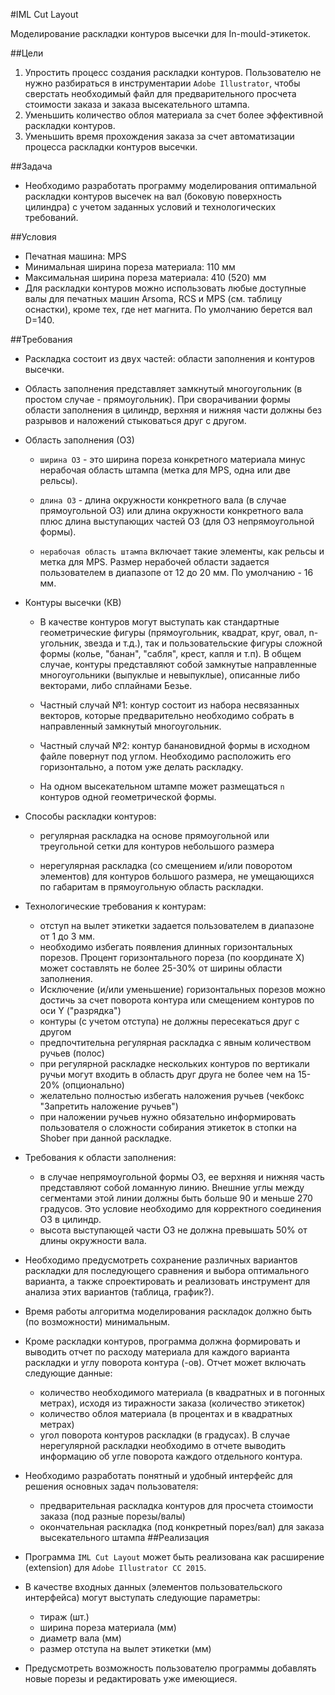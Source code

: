 #IML Cut Layout

Моделирование раскладки контуров высечки для In-mould-этикеток.

##Цели

1. Упростить процесс создания раскладки контуров. Пользователю не нужно разбираться в инструментарии `Adobe Illustrator`, чтобы сверстать необходимый файл для предварительного просчета стоимости заказа и заказа высекательного штампа.
2. Уменьшить количество облоя материала за счет более эффективной раскладки контуров.
3. Уменьшить время прохождения заказа за счет автоматизации процесса раскладки контуров высечки.

##Задача

* Необходимо разработать программу моделирования оптимальной раскладки контуров высечек на вал (боковую поверхность цилиндра) с учетом заданных условий и технологических  требований.

##Условия

* Печатная машина: MPS
* Минимальная ширина пореза материала: 110 мм
* Максимальная ширина пореза материала: 410 (520) мм
* Для раскладки контуров можно использовать любые доступные валы для печатных машин Arsoma, RCS и MPS (см. таблицу оснастки), кроме тех, где нет магнита. По умолчанию берется вал D=140.

##Требования

* Раскладка состоит из двух частей: области заполнения и контуров высечки.
* Область заполнения представляет замкнутый многоугольник (в простом случае - прямоугольник). При сворачивании формы области заполнения в цилиндр, верхняя и нижняя части должны без разрывов и наложений стыковаться друг с другом. 


* Область заполнения (ОЗ)

	* `ширина ОЗ` - это ширина пореза конкретного материала минус нерабочая область штампа (метка для MPS, одна или две рельсы).

	* `длина ОЗ` - длина окружности конкретного вала (в случае прямоугольной ОЗ) или длина окружности конкретного вала плюс длина выступающих частей ОЗ (для ОЗ непрямоугольной формы).

	* `нерабочая область штампа` включает такие элементы, как рельсы и метка для MPS. Размер нерабочей области задается пользователем в диапазопе от 12 до 20 мм. По умолчанию - 16 мм.

* Контуры высечки (КВ)

	* В качестве контуров могут выступать как стандартные геометрические фигуры (прямоугольник, квадрат, круг, овал, n-угольник, звезда и т.д.), так и пользовательские фигуры сложной формы (колье, "банан", "сабля", крест, капля и т.п). В общем случае, контуры представляют собой замкнутые направленные многоугольники (выпуклые и невыпуклые), описанные либо векторами, либо сплайнами Безье. 

	* Частный случай №1: контур состоит из набора несвязанных векторов, которые предварительно необходимо собрать в направленный замкнутый многоугольник.
	* Частный случай №2: контур банановидной формы в исходном файле повернут под углом. Необходимо расположить его горизонтально, а потом уже делать раскладку.

	* На одном высекательном штампе может размещаться `n` контуров одной геометрической формы.

* Способы раскладки контуров:

	* регулярная раскладка на основе прямоугольной или треугольной сетки для контуров небольшого размера

	* нерегулярная раскладка (со смещением и/или поворотом элементов) для контуров большого размера, не умещающихся по габаритам в прямоугольную область раскладки.

* Технологические требования к контурам:

	* отступ на вылет этикетки задается пользователем в диапазоне от 1 до 3 мм.
	* необходимо избегать появления длинных горизонтальных порезов. Процент горизонтального пореза (по координате X) может составлять не более 25-30% от ширины области заполнения.
	* Исключение (и/или уменьшение) горизонтальных порезов можно достичь за счет поворота контура или смещением контуров по оси Y ("разрядка")
	* контуры (с учетом отступа) не должны пересекаться друг с другом
	* предпочтительна регулярная раскладка с явным количеством ручьев (полос)
	* при регулярной раскладке нескольких контуров по вертикали ручьи могут входить в область друг друга не более чем на 15-20% (опционально)
	* желательно полностью избегать наложения ручьев (чекбокс "Запретить наложение ручьев")
	* при наложении ручьев нужно обязательно информировать пользователя о сложности собирания этикеток в стопки на Shober при данной раскладке. 

* Требования к области заполнения:

	* в случае непрямоугольной формы ОЗ, ее верхняя и нижняя часть представляют собой ломанную линию. Внешние углы между сегментами этой линии должны быть больше 90 и меньше 270 градусов. Это условие необходимо для корректного соединения ОЗ в цилиндр.
	* высота выступающей части ОЗ не должна превышать 50% от длины окружности вала.


* Необходимо предусмотреть сохранение различных вариантов раскладки для последующего сравнения и выбора оптимального варианта, а также спроектировать и реализовать инструмент для анализа этих вариантов (таблица, график?).

* Время работы алгоритма моделирования раскладок должно быть (по возможности) минимальным.

* Кроме раскладки контуров, программа должна формировать и выводить отчет по расходу материала для каждого варианта раскладки и углу поворота контура (-ов). Отчет может включать следующие данные:

	* количество необходимого материала (в квадратных и в погонных метрах), исходя из тиражности заказа (количество этикеток)
	* количество облоя материала (в процентах и в квадратных метрах)
	* угол поворота контуров раскладки (в градусах). В случае нерегулярной раскладки необходимо в отчете выводить информацию об угле поворота каждого отдельного контура.

* Необходимо разработать понятный и удобный интерфейс для решения основных задач пользователя:
	* предварительная раскладка контуров для просчета стоимости заказа (под разные порезы/валы)
	* окончательная раскладка (под конкретный порез/вал) для заказа высекательного штампа
##Реализация

* Программа `IML Cut Layout` может быть реализована как расширение (extension) для `Adobe Illustrator CC 2015`.

* В качестве входных данных (элементов пользовательского интерфейса) могут выступать следующие параметры:

	* тираж (шт.)
	* ширина пореза материала (мм)
	* диаметр вала (мм)
	* размер отступа на вылет этикетки (мм)

* Предусмотреть возможность пользователю программы добавлять новые порезы и редактировать уже имеющиеся.
